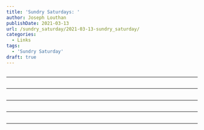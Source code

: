 ```yaml
---
title: 'Sundry Saturdays: '
author: Joseph Louthan
publishDate: 2021-03-13
url: /sundry_saturday/2021-03-13-sundry_saturday/
categories:
  - Links
tags:
  - 'Sundry Saturday'
draft: true
---
```


##


------

##


------

##


------

##


------

##


------

